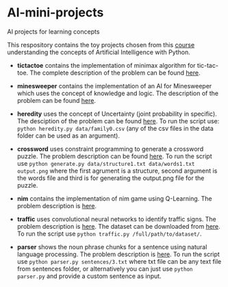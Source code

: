 # AI-mini-projects
AI projects for learning concepts

This respository contains the toy projects chosen from this [course](https://cs50.harvard.edu/extension/ai/2020/spring/#knowledge) understanding the concepts of Artificial Intelligence with Python.

- **tictactoe**  contains the implementation of minimax algorithm for tic-tac-toe. The complete description of the problem can be found [here](https://cs50.harvard.edu/extension/ai/2020/spring/projects/0/tictactoe/).

- **minesweeper** contains the implementation of an AI for Minesweeper which uses the concept of knowledge and logic. The description of the problem can be found [here](https://cs50.harvard.edu/extension/ai/2020/spring/projects/1/minesweeper/).

- **heredity** uses the concept of Uncertainty (joint probability in specific). The desciption of the problem can be found [here](https://cs50.harvard.edu/extension/ai/2020/spring/projects/2/heredity/). To run the script use: `python heredity.py data/family0.csv` (any of the csv files in the data folder can be used as an argument).

- **crossword** uses constraint programming to generate a crossword puzzle. The problem description can be found [here](https://cs50.harvard.edu/extension/ai/2020/spring/projects/3/crossword/). To run the script use `python generate.py data/structure1.txt data/words1.txt output.png` where the first agrument is a structure, second argument is the words file and third is for generating the output.png file for the puzzle.

- **nim** contains the implementation of nim game using Q-Learning. The problem description is [here](https://cs50.harvard.edu/extension/ai/2020/spring/projects/4/nim/).

- **traffic** uses convolutional neural networks to identify traffic signs. The problem description is [here](https://cs50.harvard.edu/extension/ai/2020/spring/projects/5/traffic/). The dataset can be downloaded from [here](https://cdn.cs50.net/ai/2020/spring/projects/5/gtsrb.zip). To run the script use `python traffic.py /full/path/to/dataset/`.

- **parser** shows the noun phrase chunks for a sentence using natural language processing. The problem description is [here](https://cs50.harvard.edu/extension/ai/2020/spring/projects/6/parser/). To run the script use `python parser.py sentences/3.txt` where txt file can be any text file from sentences folder, or alternatively you can just use
`python parser.py` and provide a custom sentence as input.
